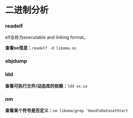 # 二进制分析

### readelf

elf全称为executable and linking format。

**查看so信息：**`readelf -d liboma.so`

### objdump

### ldd

**查看可执行文件/动态库的依赖：**`ldd xx.so`

### nm

**查看某个符号是否定义：**`nm liboma|grep 'HandleDatasetStart`

